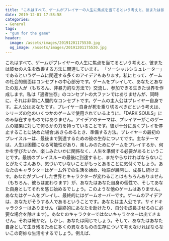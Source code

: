 ```yaml
---
title: "これはすべて、ゲームがプレイヤーの人生に焦点を当てるという考えと、彼または彼女の人生を改善する方法に関連しています。"
date: 2019-12-01 17:58:58
categories:
- General
tags:
- "gum for the game"
header:
  image: /assets/images/20191201175530.jpg
  og_image: /assets/images/20191201175530.jpg
---
```


これはすべて、ゲームがプレイヤーの人生に焦点を当てるという考えと、彼または彼女の人生を改善する方法に関連しています。 「ソーシャルシミュレーター」であるというゲームに関連する多くのアイデアもあります。私にとって、ゲームの社会的側面はコンセプトの中心部分です。ゲームをプレイして、あなたとあなたの友人が（もちろん、非暴力的な方法で）交流し、参加できる生きた世界を作成します。私は「適者生存」のコンセプトの大ファンではありませんが、同時に、それは非常に人間的なコンセプトです。ゲームの主人公はプレイヤー自身です。主人公はあなたです。プレイヤー自身が死を乗り切るべきだという考えは、シリーズの他のいくつかのゲームで使用されているように、「DARK SOULS」にのみ存在するものではありません。アイデアのテーマは、プレイヤーがこのゲームの結果に対して何らかの力を持っていることです。彼が十分に長くプレイを停止することに決めた場合;あきらめるとき、準備する方法。プレイヤーの最初のプレイスルーは、最後まで到達するための彼の生存についてです。主なテーマは、人生は困難になる可能性があり、楽しみのためにゲームをプレイするか、何かを学びたいか、楽しみたいかに関係なく、人生を準備する必要があるということです。最初のプレイスルーの最後に到達すると、まだやらなければならないことがたくさんあり、気づいていないことがもっとあることに気付くでしょう。あなたのキャラクターはゲーム外での生活を始め、物語が展開し、成長し続けます。あなたがプレイした世界とキャラクターが変わることはもちろんありません（もちろん、彼らは変わります）が、あなたはあなた自身の個性で、そしてあなた自身としてそれを感じ始めるでしょう。このような他のゲームはありません。あなたはゲームをプレイし、最終的にはゲームオーバーです。ゲームのアイデアは、あなたがそうする人であるということです。あなたは主人公です。サイドキャラクターはありません（最終的にあなたを助けたり、自分を成長させるのに必要な場合を除きます）。あなたのキャラクターではないキャラクターは出てきません。それは確かだ。しかし、あなたは同じでしょう。そして、あなたはあなた自身として生き残るために多くの異なるものの生存について考えなければならないこの奇妙な生活をするでしょう。例えば、
